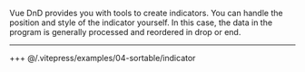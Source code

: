 Vue DnD provides you with tools to create indicators. You can handle the position and style of the indicator yourself. In this case, the data in the program is generally processed and reordered in drop or end.

---

+++ @/.vitepress/examples/04-sortable/indicator
